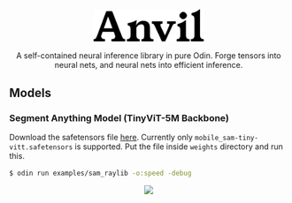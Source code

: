 
<p align="center">
  <img width="200px" src="assets/anvil.webp" />
</p>

<p align="center">
  A self-contained neural inference library in pure Odin. Forge tensors into neural nets, and neural nets into efficient inference.
</p>

## Models
### Segment Anything Model (TinyViT-5M Backbone)

Download the safetensors file [here](https://huggingface.co/lmz/candle-sam/tree/main). Currently only `mobile_sam-tiny-vitt.safetensors` is supported. Put the file inside `weights` directory and run this.

```bash
$ odin run examples/sam_raylib -o:speed -debug
```
<p align="center">
  <img width="90%" src="assets/sam.gif" />
</p>